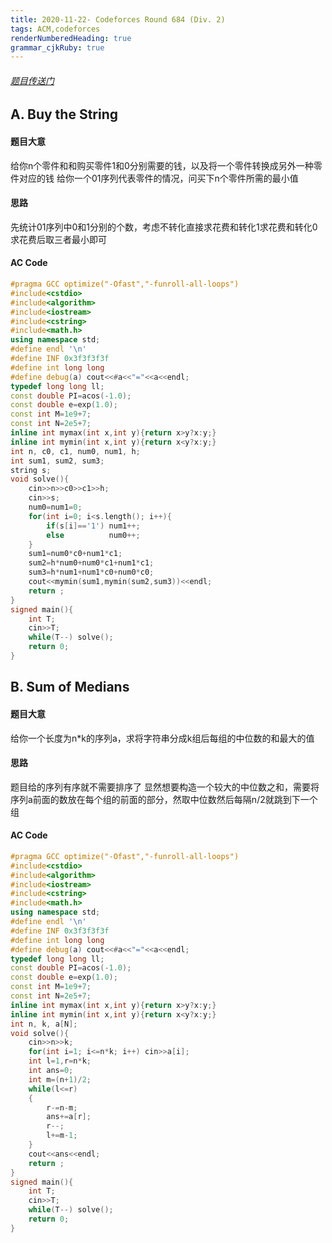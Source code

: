 ```yaml
---
title: 2020-11-22- Codeforces Round 684 (Div. 2)
tags: ACM,codeforces
renderNumberedHeading: true
grammar_cjkRuby: true
---
```

###### [题目传送门](https://codeforces.com/contest/1440)
## A. Buy the String
#### 题目大意
给你n个零件和和购买零件1和0分别需要的钱，以及将一个零件转换成另外一种零件对应的钱
给你一个01序列代表零件的情况，问买下n个零件所需的最小值
#### 思路
先统计01序列中0和1分别的个数，考虑不转化直接求花费和转化1求花费和转化0求花费后取三者最小即可
#### AC Code

``` cpp
#pragma GCC optimize("-Ofast","-funroll-all-loops")
#include<cstdio>
#include<algorithm>
#include<iostream>
#include<cstring>
#include<math.h>
using namespace std;
#define endl '\n'
#define INF 0x3f3f3f3f
#define int long long
#define debug(a) cout<<#a<<"="<<a<<endl;
typedef long long ll;
const double PI=acos(-1.0);
const double e=exp(1.0);
const int M=1e9+7;
const int N=2e5+7;
inline int mymax(int x,int y){return x>y?x:y;}
inline int mymin(int x,int y){return x<y?x:y;}
int n, c0, c1, num0, num1, h;
int sum1, sum2, sum3;
string s;
void solve(){
    cin>>n>>c0>>c1>>h;
    cin>>s;
    num0=num1=0;
    for(int i=0; i<s.length(); i++){
        if(s[i]=='1') num1++;
        else          num0++;
    }
    sum1=num0*c0+num1*c1;
    sum2=h*num0+num0*c1+num1*c1;
    sum3=h*num1+num1*c0+num0*c0;
    cout<<mymin(sum1,mymin(sum2,sum3))<<endl;
    return ;
}
signed main(){
    int T;
    cin>>T;
    while(T--) solve();
    return 0;
}
```

## B. Sum of Medians
#### 题目大意
给你一个长度为n\*k的序列a，求将字符串分成k组后每组的中位数的和最大的值
#### 思路
题目给的序列有序就不需要排序了
显然想要构造一个较大的中位数之和，需要将序列a前面的数放在每个组的前面的部分，然取中位数然后每隔n/2就跳到下一个组
#### AC Code

``` cpp
#pragma GCC optimize("-Ofast","-funroll-all-loops")
#include<cstdio>
#include<algorithm>
#include<iostream>
#include<cstring>
#include<math.h>
using namespace std;
#define endl '\n'
#define INF 0x3f3f3f3f
#define int long long
#define debug(a) cout<<#a<<"="<<a<<endl;
typedef long long ll;
const double PI=acos(-1.0);
const double e=exp(1.0);
const int M=1e9+7;
const int N=2e5+7;
inline int mymax(int x,int y){return x>y?x:y;}
inline int mymin(int x,int y){return x<y?x:y;}
int n, k, a[N];
void solve(){
    cin>>n>>k;
    for(int i=1; i<=n*k; i++) cin>>a[i];
    int l=1,r=n*k;
    int ans=0;
    int m=(n+1)/2;
    while(l<=r)
    {
        r-=n-m;
        ans+=a[r];
        r--;
        l+=m-1;
    }
    cout<<ans<<endl;
    return ;
}
signed main(){
    int T;
    cin>>T;
    while(T--) solve();
    return 0;
}
```
